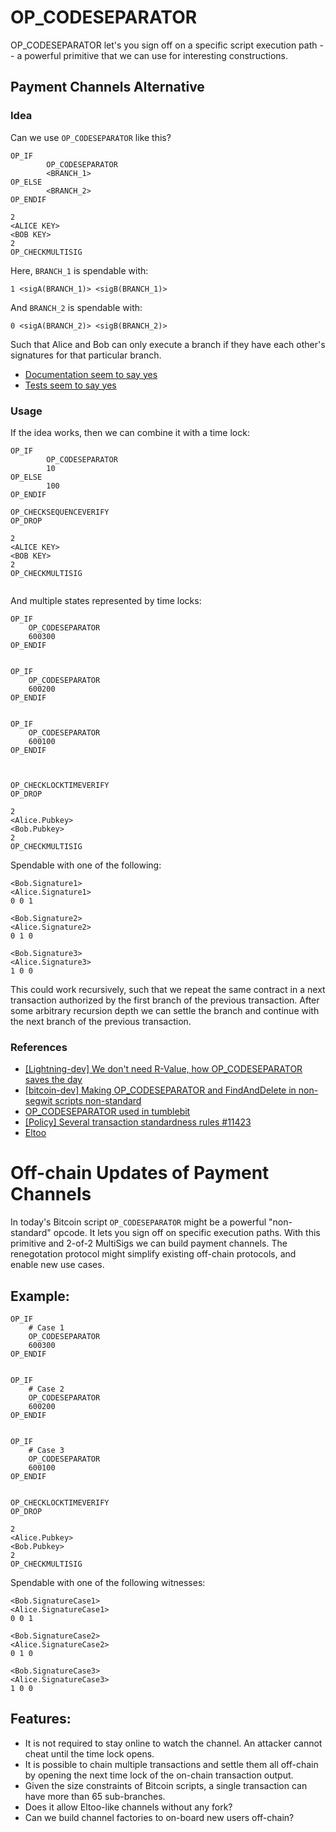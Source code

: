 # OP_CODESEPARATOR 

OP_CODESEPARATOR let's you sign off on a specific script execution path -- a powerful primitive that we can use for interesting constructions.


## Payment Channels Alternative 


### Idea

Can we use `OP_CODESEPARATOR` like this?

```
OP_IF
        OP_CODESEPARATOR
        <BRANCH_1>
OP_ELSE 
        <BRANCH_2>
OP_ENDIF

2
<ALICE KEY>
<BOB KEY>
2
OP_CHECKMULTISIG 

```
Here, `BRANCH_1` is spendable with:
```
1 <sigA(BRANCH_1)> <sigB(BRANCH_1)>
```

And `BRANCH_2` is spendable with:
```
0 <sigA(BRANCH_2)> <sigB(BRANCH_2)>
```

Such that Alice and Bob can only execute a branch if they have each other's signatures for that particular branch.

- [Documentation seem to say yes](https://en.bitcoin.it/wiki/OP_CHECKSIG)
- [Tests seem to say yes](https://github.com/bitcoin/bitcoin/blob/452bb90c718da18a79bfad50ff9b7d1c8f1b4aa3/src/test/data/tx_valid.json#L142)

### Usage

If the idea works, then we can combine it with a time lock:

```
OP_IF   
        OP_CODESEPARATOR
        10
OP_ELSE 
        100
OP_ENDIF

OP_CHECKSEQUENCEVERIFY
OP_DROP

2
<ALICE KEY>
<BOB KEY>
2
OP_CHECKMULTISIG 


```

And multiple states represented by time locks:

```
OP_IF   
    OP_CODESEPARATOR
    600300    
OP_ENDIF


OP_IF   
    OP_CODESEPARATOR
    600200    
OP_ENDIF


OP_IF   
    OP_CODESEPARATOR
    600100    
OP_ENDIF



OP_CHECKLOCKTIMEVERIFY
OP_DROP

2
<Alice.Pubkey>
<Bob.Pubkey>
2
OP_CHECKMULTISIG  
```

Spendable with one of the following:
```
<Bob.Signature1>
<Alice.Signature1>
0 0 1
```

```
<Bob.Signature2>
<Alice.Signature2>
0 1 0
```

```
<Bob.Signature3>
<Alice.Signature3>
1 0 0
```

This could work recursively, such that we repeat the same contract in a next transaction authorized by the first branch of the previous transaction. 
After some arbitrary recursion depth we can settle the branch and continue with the next branch of the previous transaction.




### References 
- [[Lightning-dev] We don't need R-Value, how OP_CODESEPARATOR saves the day](https://lists.linuxfoundation.org/pipermail/lightning-dev/2016-March/000455.html)
- [[bitcoin-dev] Making OP_CODESEPARATOR and FindAndDelete in non-segwit scripts non-standard](https://lists.linuxfoundation.org/pipermail/bitcoin-dev/2017-November/015292.html)
- [OP_CODESEPARATOR used in tumblebit](https://github.com/bitcoin/bitcoin/pull/11423)
- [[Policy] Several transaction standardness rules #11423](https://github.com/bitcoin/bitcoin/pull/11423)
- [Eltoo](https://blockstream.com/eltoo.pdf)








# Off-chain Updates of Payment Channels

In today's Bitcoin script `OP_CODESEPARATOR` might be a powerful "non-standard" opcode. It lets you sign off on specific execution paths. With this primitive and 2-of-2 MultiSigs we can build payment channels. The renegotation protocol might simplify existing off-chain protocols, and enable new use cases. 

## Example:

```
OP_IF   
    # Case 1
    OP_CODESEPARATOR
    600300    
OP_ENDIF


OP_IF 
    # Case 2
    OP_CODESEPARATOR
    600200    
OP_ENDIF


OP_IF  
    # Case 3
    OP_CODESEPARATOR
    600100    
OP_ENDIF


OP_CHECKLOCKTIMEVERIFY
OP_DROP

2
<Alice.Pubkey>
<Bob.Pubkey>
2
OP_CHECKMULTISIG  
```

Spendable with one of the following witnesses:

```
<Bob.SignatureCase1>
<Alice.SignatureCase1>
0 0 1
```

```
<Bob.SignatureCase2>
<Alice.SignatureCase2>
0 1 0
```

```
<Bob.SignatureCase3>
<Alice.SignatureCase3>
1 0 0
```

## Features:
- It is not required to stay online to watch the channel. An attacker cannot cheat until the time lock opens.
- It is possible to chain multiple transactions and settle them all off-chain by opening the next time lock of the on-chain transaction output.
- Given the size constraints of Bitcoin scripts, a single transaction can have more than 65 sub-branches.
- Does it allow Eltoo-like channels without any fork?
 - Can we build channel factories to on-board new users off-chain?








